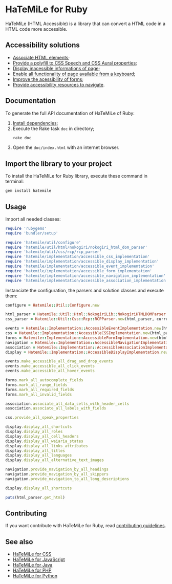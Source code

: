 HaTeMiLe for Ruby
=================

HaTeMiLe (HTML Accessible) is a library that can convert a HTML code in a HTML code more accessible.

## Accessibility solutions

* [Associate HTML elements](https://github.com/hatemile/hatemile-for-ruby/wiki/Associate-HTML-elements);
* [Provide a polyfill to CSS Speech and CSS Aural properties](https://github.com/hatemile/hatemile-for-ruby/wiki/Provide-a-polyfill-to-CSS-Speech-and-CSS-Aural-properties);
* [Display inacessible informations of page](https://github.com/hatemile/hatemile-for-ruby/wiki/Display-inacessible-informations-of-page);
* [Enable all functionality of page available from a keyboard](https://github.com/hatemile/hatemile-for-ruby/wiki/Enable-all-functionality-of-page-available-from-a-keyboard);
* [Improve the acessibility of forms](https://github.com/hatemile/hatemile-for-ruby/wiki/Improve-the-acessibility-of-forms);
* [Provide accessibility resources to navigate](https://github.com/hatemile/hatemile-for-ruby/wiki/Provide-accessibility-resources-to-navigate).

## Documentation

To generate the full API documentation of HaTeMiLe of Ruby:

1. [Install dependencies](https://bundler.io/man/bundle-install.1.html);
2. Execute the Rake task `doc` in directory;
    ```bash
    rake doc
    ```
3. Open the `doc/index.html` with an internet browser.

## Import the library to your project

To install the HaTeMiLe for Ruby library, execute these command in terminal:
```bash
gem install hatemile
```

## Usage

Import all needed classes:

```ruby
require 'rubygems'
require 'bundler/setup'

require 'hatemile/util/configure'
require 'hatemile/util/html/nokogiri/nokogiri_html_dom_parser'
require 'hatemile/util/css/rcp/rcp_parser'
require 'hatemile/implementation/accessible_css_implementation'
require 'hatemile/implementation/accessible_display_implementation'
require 'hatemile/implementation/accessible_event_implementation'
require 'hatemile/implementation/accessible_form_implementation'
require 'hatemile/implementation/accessible_navigation_implementation'
require 'hatemile/implementation/accessible_association_implementation'
```

Instanciate the configuration, the parsers and solution classes and execute them:

```ruby
configure = Hatemile::Util::Configure.new

html_parser = Hatemile::Util::Html::NokogiriLib::NokogiriHTMLDOMParser.new(html_code)
css_parser = Hatemile::Util::Css::Rcp::RCPParser.new(html_parser, current_url)

events = Hatemile::Implementation::AccessibleEventImplementation.new(html_parser)
css = Hatemile::Implementation::AccessibleCSSImplementation.new(html_parser, css_parser, configure)
forms = Hatemile::Implementation::AccessibleFormImplementation.new(html_parser)
navigation = Hatemile::Implementation::AccessibleNavigationImplementation.new(html_parser, configure)
association = Hatemile::Implementation::AccessibleAssociationImplementation.new(html_parser)
display = Hatemile::Implementation::AccessibleDisplayImplementation.new(html_parser, configure)

events.make_accessible_all_drag_and_drop_events
events.make_accessible_all_click_events
events.make_accessible_all_hover_events

forms.mark_all_autocomplete_fields
forms.mark_all_range_fields
forms.mark_all_required_fields
forms.mark_all_invalid_fields

association.associate_all_data_cells_with_header_cells
association.associate_all_labels_with_fields

css.provide_all_speak_properties

display.display_all_shortcuts
display.display_all_roles
display.display_all_cell_headers
display.display_all_waiaria_states
display.display_all_links_attributes
display.display_all_titles
display.display_all_languages
display.display_all_alternative_text_images

navigation.provide_navigation_by_all_headings
navigation.provide_navigation_by_all_skippers
navigation.provide_navigation_to_all_long_descriptions

display.display_all_shortcuts

puts(html_parser.get_html)
```

## Contributing

If you want contribute with HaTeMiLe for Ruby, read [contributing guidelines](https://github.com/hatemile/hatemile-for-ruby/blob/master/CONTRIBUTING.md).

## See also
* [HaTeMiLe for CSS](https://github.com/hatemile/hatemile-for-css)
* [HaTeMiLe for JavaScript](https://github.com/hatemile/hatemile-for-javascript)
* [HaTeMiLe for Java](https://github.com/hatemile/hatemile-for-java)
* [HaTeMiLe for PHP](https://github.com/hatemile/hatemile-for-php)
* [HaTeMiLe for Python](https://github.com/hatemile/hatemile-for-python)
